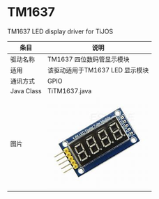 # TM1637
TM1637 LED display driver for TiJOS



| 条目       | 说明                            |
| ---------- | ------------------------------- |
| 驱动名称   | TM1637 四位数码管显示模块       |
| 适用       | 该驱动适用于TM1637 LED 显示模块 |
| 通讯方式   | GPIO                            |
| Java Class | TiTM1637.java                   |
| 图片       | ![L298N](./img/tm1637.png)      |

